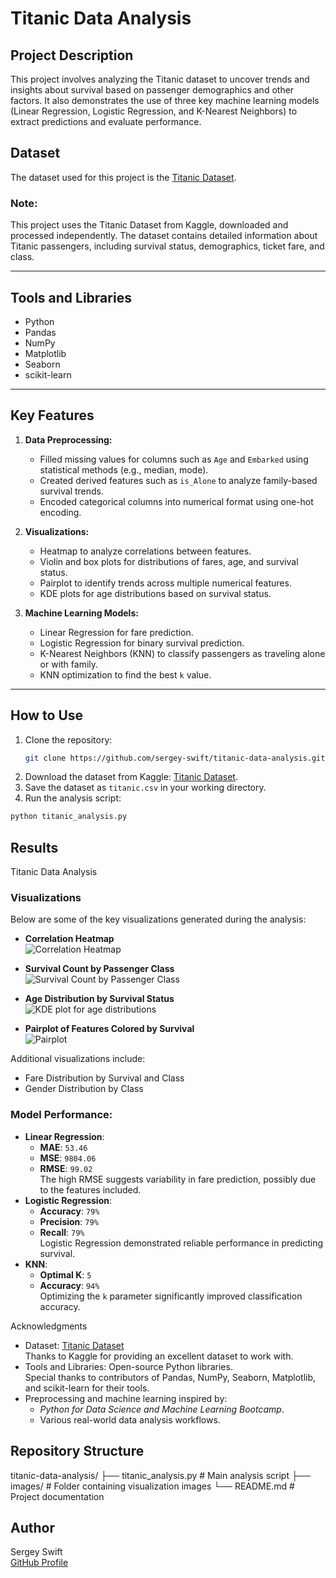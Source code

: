 # Titanic Data Analysis

## Project Description
This project involves analyzing the Titanic dataset to uncover trends and insights about survival based on passenger demographics and other factors. It also demonstrates the use of three key machine learning models (Linear Regression, Logistic Regression, and K-Nearest Neighbors) to extract predictions and evaluate performance.

## Dataset
The dataset used for this project is the [Titanic Dataset](https://www.kaggle.com/datasets/yasserh/titanic-dataset).

### Note:
This project uses the Titanic Dataset from Kaggle, downloaded and processed independently. The dataset contains detailed information about Titanic passengers, including survival status, demographics, ticket fare, and class.

---

## Tools and Libraries
- Python
- Pandas
- NumPy
- Matplotlib
- Seaborn
- scikit-learn

---

## Key Features
1. **Data Preprocessing:**
   - Filled missing values for columns such as `Age` and `Embarked` using statistical methods (e.g., median, mode).
   - Created derived features such as `is_Alone` to analyze family-based survival trends.
   - Encoded categorical columns into numerical format using one-hot encoding.

2. **Visualizations:**
   - Heatmap to analyze correlations between features.
   - Violin and box plots for distributions of fares, age, and survival status.
   - Pairplot to identify trends across multiple numerical features.
   - KDE plots for age distributions based on survival status.

3. **Machine Learning Models:**
   - Linear Regression for fare prediction.
   - Logistic Regression for binary survival prediction.
   - K-Nearest Neighbors (KNN) to classify passengers as traveling alone or with family.
   - KNN optimization to find the best `k` value.

---

## How to Use
1. Clone the repository:
   ```bash
   git clone https://github.com/sergey-swift/titanic-data-analysis.git
   ```
2. Download the dataset from Kaggle: [Titanic
Dataset](https://www.kaggle.com/datasets/yasserh/titanic-dataset).
3. Save the dataset as `titanic.csv` in your working directory.
4. Run the analysis script:
 ```bash
 python titanic_analysis.py
 ```
## Results
Titanic Data Analysis
### Visualizations
Below are some of the key visualizations generated during the analysis:

- **Correlation Heatmap**  
  ![Correlation Heatmap](images/Correlation_heatmap.png)

- **Survival Count by Passenger Class**  
  ![Survival Count by Passenger Class](images/Survival_by_Passenger_Class.png)

- **Age Distribution by Survival Status**  
  ![KDE plot for age distributions](images/KDE_plot_for_age_distributions.png)

- **Pairplot of Features Colored by Survival**  
  ![Pairplot](images/Pairplot.png)

Additional visualizations include:
- Fare Distribution by Survival and Class
- Gender Distribution by Class

### Model Performance:
- **Linear Regression**:
  - **MAE**: `53.46`
  - **MSE**: `9804.06`
  - **RMSE**: `99.02`  
    The high RMSE suggests variability in fare prediction, possibly due to the features included.
- **Logistic Regression**:
  - **Accuracy**: `79%`
  - **Precision**: `79%`
  - **Recall**: `79%`  
    Logistic Regression demonstrated reliable performance in predicting survival.
- **KNN**:
  - **Optimal K**: `5`
  - **Accuracy**: `94%`  
    Optimizing the `k` parameter significantly improved classification accuracy.

Acknowledgments
- Dataset: [Titanic Dataset](https://www.kaggle.com/datasets/yasserh/titanic-dataset)  
  Thanks to Kaggle for providing an excellent dataset to work with.
- Tools and Libraries: Open-source Python libraries.  
  Special thanks to contributors of Pandas, NumPy, Seaborn, Matplotlib, and scikit-learn for their tools.  
- Preprocessing and machine learning inspired by:  
  - *Python for Data Science and Machine Learning Bootcamp*.
  - Various real-world data analysis workflows.

## Repository Structure
titanic-data-analysis/
├── titanic_analysis.py  # Main analysis script
├── images/              # Folder containing visualization images
└── README.md            # Project documentation

## Author
Sergey Swift  
[GitHub Profile](https://github.com/sergey-swift)
